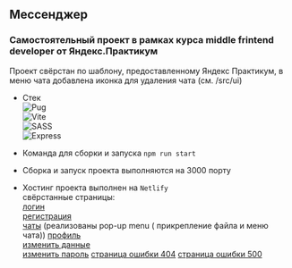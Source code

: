 ## Мессенджер
### Самостоятельный проект в рамках курса middle frintend developer от Яндекс.Практикум
Проект свёрстан по шаблону, предоставленному Яндекс Практикум, в меню чата добавлена иконка для удаления чата (см. /src/ui)
- Стек  
  ![Pug](https://img.shields.io/badge/Pug-eeeeee?style=for-the-badge&logo=Pug&logoColor=a86454)  
  ![Vite](https://img.shields.io/badge/Vite-eeeeee?style=for-the-badge&logo=Vite&logoColor=798aff)  
  ![SASS](https://img.shields.io/badge/SASS-eeeeee?style=for-the-badge&logo=SASS&logoColor=bf4080)  
  ![Express](https://img.shields.io/badge/Express-eeeeee?style=for-the-badge&logo=Express&logoColor=4a4a4a)  

- Команда для сборки и запуска `npm run start`
- Сборка и запуск проекта выполняются на 3000 порту
- Хостинг проекта выполнен на `Netlify`  
свёрстанные страницы:  
    [логин](https://messenger-module1.netlify.app/src/pages/login/)  
    [регистрация](https://messenger-module1.netlify.app/src/pages/registration/)  
    [чаты](https://messenger-module1.netlify.app/src/pages/chats/) (реализованы pop-up menu ( прикрепление файла и меню чата))
    [профиль](https://messenger-module1.netlify.app/src/pages/profile/)  
    [изменить данные](https://messenger-module1.netlify.app/src/pages/change-profile/)  
    [изменить пароль](https://messenger-module1.netlify.app/src/pages/change-pass/)
    [страница ошибки 404](https://messenger-module1.netlify.app/src/pages/error404/)
    [страница ошибки 500](https://messenger-module1.netlify.app/src/pages/error500/)
